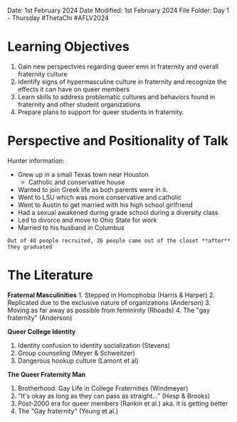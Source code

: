 Date: 1st February 2024
Date Modified: 1st February 2024
File Folder: Day 1 - Thursday
#ThetaChi #AFLV2024

# Learning Objectives

1. Gain new perspectvies regarding queer emn in fraternity and overall fraternity culture
2. Identify signs of hypermasculine culture in fraternity and recognize the effects it can have on queer members
3. Learn skills to address problematic cultures and behaviors found in fraternity and other student organizations
4. Prepare plans to support for queer students in fraternity.

# Perspective and Positionality of Talk

Hunter information:
- Grew up in a small Texas town near Houston
	- Catholic and conservative house
- Wanted to join Greek life as both parents were in it.
- Went to LSU which was more conservative and catholic 
- Went to Austin to get married with his high school girlfriend
- Had a sexual awakened during grade school during a diversity class
- Led to divorce and move to Ohio State for work
- Married to his husband in Columbus

```ad-important
Out of 40 people recruited, 26 people came out of the closet **after** they graduated
```

# The Literature

**Fraternal Masculinities**
	1. Stepped in Homophobia (Harris & Harper)
	2. Replicated due to the exclusive nature of organizations (Anderson)
	3. Moving as far away as possible from femininity (Rhoads)
	4. The "gay fraternity" (Anderson)

**Queer College Identity**
1. Identity confusion to identity socialization (Stevens)
2. Group counseling (Meyer & Schweitzer)
3. Dangerous hookup culture (Lamont et al)

**The Queer Fraternity Man**
1. Brotherhood: Gay Life in College Fraternities (Windmeyer)
2. "It's okay as long as they can pass as straight..." (Hesp & Brooks)
3. Post-2000 era for queer members (Rankin et al.) aka. it is getting better
4. The "Gay fraternity" (Yeung et al.)




